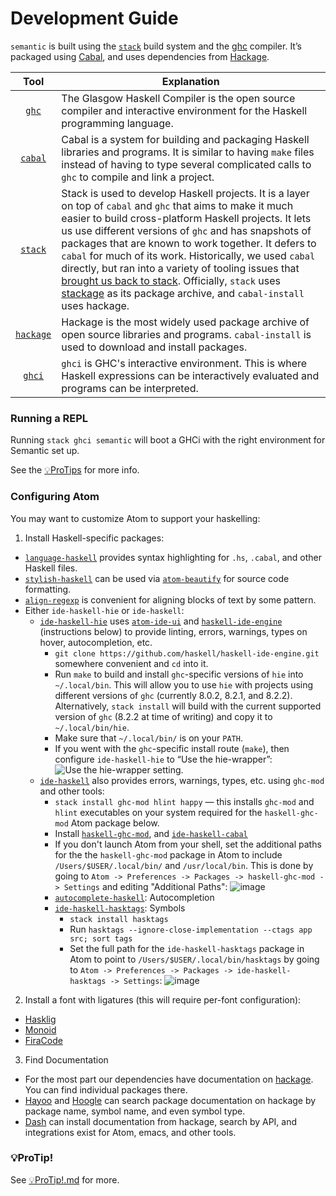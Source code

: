 # Development Guide

`semantic` is built using the [`stack`](https://github.com/commercialhaskell/stack) build system and the [ghc](https://www.haskell.org/ghc/) compiler. It’s packaged using [Cabal](https://www.haskell.org/cabal/), and uses dependencies from [Hackage](http://hackage.haskell.org/).

| Tool | Explanation |
| :-------------: |-------------|
| [`ghc`](https://www.haskell.org/ghc/) | The Glasgow Haskell Compiler is the open source compiler and interactive environment for the Haskell programming language. |
| [`cabal`](https://www.haskell.org/cabal/) | Cabal is a system for building and packaging Haskell libraries and programs. It is similar to having `make` files instead of having to type several complicated calls to `ghc` to compile and link a project. |
| [`stack`](https://docs.haskellstack.org/en/stable/README/) | Stack is used to develop Haskell projects. It is a layer on top of `cabal` and `ghc` that aims to make it much easier to build cross-platform Haskell projects. It lets us use different versions of `ghc` and has snapshots of packages that are known to work together. It defers to `cabal` for much of its work. Historically, we used `cabal` directly, but ran into a variety of tooling issues that [brought us back to stack](https://github.com/github/semantic/pull/1335). Officially, `stack` uses [stackage](https://www.stackage.org/) as its package archive, and `cabal-install` uses hackage. |
| [`hackage`](https://hackage.haskell.org/) | Hackage is the most widely used package archive of open source libraries and programs. `cabal-install` is used to download and install packages. |
| [`ghci`](https://downloads.haskell.org/~ghc/5.04/docs/html/users_guide/ghci.html) | `ghci` is GHC's interactive environment. This is where Haskell expressions can be interactively evaluated and programs can be interpreted. |

### Running a REPL

Running `stack ghci semantic` will boot a GHCi with the right environment for Semantic set up.

See the [💡ProTips](💡ProTip!.md#ghci) for more info.

### Configuring Atom

You may want to customize Atom to support your haskelling:

1. Install Haskell-specific packages:
  - [`language-haskell`](https://atom.io/packages/language-haskell) provides syntax highlighting for `.hs`, `.cabal`, and other Haskell files.
  - [`stylish-haskell`](https://github.com/jaspervdj/stylish-haskell) can be used via [`atom-beautify`](https://atom.io/packages/atom-beautify) for source code formatting.
  - [`align-regexp`](https://atom.io/packages/align-regexp) is convenient for aligning blocks of text by some pattern.
  - Either `ide-haskell-hie` or `ide-haskell`:
    - [`ide-haskell-hie`](https://atom.io/packages/ide-haskell-hie) uses [`atom-ide-ui`](https://atom.io/packages/atom-ide-ui) and [`haskell-ide-engine`](https://github.com/haskell/haskell-ide-engine) (instructions below) to provide linting, errors, warnings, types on hover, autocompletion, etc.
      - `git clone https://github.com/haskell/haskell-ide-engine.git` somewhere convenient and `cd` into it.
      - Run `make` to build and install `ghc`-specific versions of `hie` into `~/.local/bin`. This will allow you to use `hie` with projects using different versions of `ghc` (currently 8.0.2, 8.2.1, and 8.2.2). Alternatively, `stack install` will build with the current supported version of `ghc` (8.2.2 at time of writing) and copy it to `~/.local/bin/hie`.
      - Make sure that `~/.local/bin/` is on your `PATH`.
      - If you went with the `ghc`-specific install route (`make`), then configure `ide-haskell-hie` to “Use the hie-wrapper”: ![Use the hie-wrapper setting](https://user-images.githubusercontent.com/59671/37608252-74efb0c4-2b70-11e8-8f24-f60650a59f66.png).
    - [`ide-haskell`](https://atom.io/packages/ide-haskell) also provides errors, warnings, types, etc. using `ghc-mod` and other tools:
      - `stack install ghc-mod hlint happy` — this installs `ghc-mod` and `hlint` executables on your system required for the `haskell-ghc-mod` Atom package below.
      - Install [`haskell-ghc-mod`](https://atom.io/packages/haskell-ghc-mod), and [`ide-haskell-cabal`](https://atom.io/packages/ide-haskell-cabal)
      - If you don't launch Atom from your shell, set the additional paths for the the `haskell-ghc-mod` package in Atom to include `/Users/$USER/.local/bin/` and `/usr/local/bin`. This is done by going to `Atom -> Preferences -> Packages -> haskell-ghc-mod -> Settings` and editing "Additional Paths":
  ![image](https://user-images.githubusercontent.com/875834/31060015-5ff171b0-a6c0-11e7-9f44-65ff776cd9a2.png)
      - [`autocomplete-haskell`](https://atom.io/packages/autocomplete-haskell): Autocompletion
      - [`ide-haskell-hasktags`](https://atom.io/packages/ide-haskell-hasktags): Symbols
        -  `stack install hasktags`
        -  Run `hasktags --ignore-close-implementation --ctags app src; sort tags`
        -  Set the full path for the `ide-haskell-hasktags` package in Atom to point to `/Users/$USER/.local/bin/hasktags` by going to `Atom -> Preferences -> Packages -> ide-haskell-hasktags -> Settings`:
        ![image](https://user-images.githubusercontent.com/875834/31060038-a2911db8-a6c0-11e7-860d-07b0a45514bc.png)
2. Install a font with ligatures (this will require per-font configuration):
  - [Hasklig](https://github.com/i-tu/Hasklig)
  - [Monoid](http://larsenwork.com/monoid/)
  - [FiraCode](https://github.com/tonsky/FiraCode)
3. Find Documentation
  - For the most part our dependencies have documentation on [hackage](http://hackage.haskell.org/packages/). You can find individual packages there.
  - [Hayoo](http://hayoo.fh-wedel.de/) and [Hoogle](https://www.haskell.org/hoogle/) can search package documentation on hackage by package name, symbol name, and even symbol type.
  - [Dash](https://kapeli.com/dash) can install documentation from hackage, search by API, and integrations exist for Atom, emacs, and other tools.

### 💡ProTip!

See [💡ProTip!.md](💡ProTip!.md) for more.
